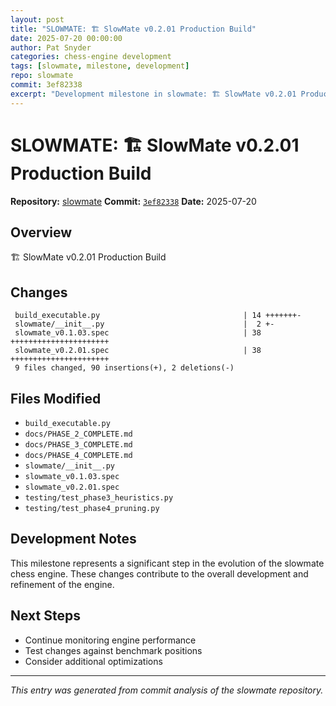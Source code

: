 ```yaml
---
layout: post
title: "SLOWMATE: 🏗️ SlowMate v0.2.01 Production Build"
date: 2025-07-20 00:00:00 
author: Pat Snyder
categories: chess-engine development
tags: [slowmate, milestone, development]
repo: slowmate
commit: 3ef82338
excerpt: "Development milestone in slowmate: 🏗️ SlowMate v0.2.01 Production Build"
---
```


# SLOWMATE: 🏗️ SlowMate v0.2.01 Production Build

**Repository:** [slowmate](https://github.com/pssnyder/slowmate)
**Commit:** [`3ef82338`](https://github.com/pssnyder/slowmate/commit/3ef823388d3bf0493038e7b150aa0a29ea72d343)
**Date:** 2025-07-20

## Overview

🏗️ SlowMate v0.2.01 Production Build

## Changes

```
 build_executable.py                                | 14 +++++++-
 slowmate/__init__.py                               |  2 +-
 slowmate_v0.1.03.spec                              | 38 ++++++++++++++++++++++
 slowmate_v0.2.01.spec                              | 38 ++++++++++++++++++++++
 9 files changed, 90 insertions(+), 2 deletions(-)
```

## Files Modified

- `build_executable.py`
- `docs/PHASE_2_COMPLETE.md`
- `docs/PHASE_3_COMPLETE.md`
- `docs/PHASE_4_COMPLETE.md`
- `slowmate/__init__.py`
- `slowmate_v0.1.03.spec`
- `slowmate_v0.2.01.spec`
- `testing/test_phase3_heuristics.py`
- `testing/test_phase4_pruning.py`

## Development Notes

This milestone represents a significant step in the evolution of the slowmate chess engine. These changes contribute to the overall development and refinement of the engine.

## Next Steps

- Continue monitoring engine performance
- Test changes against benchmark positions
- Consider additional optimizations

---

*This entry was generated from commit analysis of the slowmate repository.*

